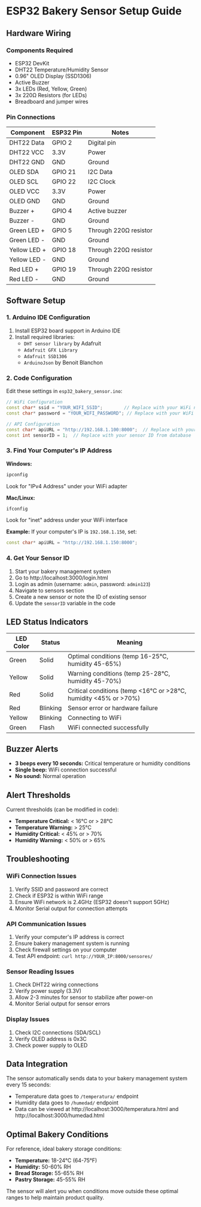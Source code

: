 # ESP32 Bakery Sensor Setup Guide

## Hardware Wiring

### Components Required
- ESP32 DevKit
- DHT22 Temperature/Humidity Sensor
- 0.96" OLED Display (SSD1306)
- Active Buzzer
- 3x LEDs (Red, Yellow, Green)
- 3x 220Ω Resistors (for LEDs)
- Breadboard and jumper wires

### Pin Connections

| Component | ESP32 Pin | Notes |
|-----------|-----------|-------|
| DHT22 Data | GPIO 2 | Digital pin |
| DHT22 VCC | 3.3V | Power |
| DHT22 GND | GND | Ground |
| OLED SDA | GPIO 21 | I2C Data |
| OLED SCL | GPIO 22 | I2C Clock |
| OLED VCC | 3.3V | Power |
| OLED GND | GND | Ground |
| Buzzer + | GPIO 4 | Active buzzer |
| Buzzer - | GND | Ground |
| Green LED + | GPIO 5 | Through 220Ω resistor |
| Green LED - | GND | Ground |
| Yellow LED + | GPIO 18 | Through 220Ω resistor |
| Yellow LED - | GND | Ground |
| Red LED + | GPIO 19 | Through 220Ω resistor |
| Red LED - | GND | Ground |

## Software Setup

### 1. Arduino IDE Configuration
1. Install ESP32 board support in Arduino IDE
2. Install required libraries:
   - `DHT sensor library` by Adafruit
   - `Adafruit GFX Library`
   - `Adafruit SSD1306`
   - `ArduinoJson` by Benoit Blanchon

### 2. Code Configuration
Edit these settings in `esp32_bakery_sensor.ino`:

```cpp
// WiFi Configuration
const char* ssid = "YOUR_WIFI_SSID";        // Replace with your WiFi name
const char* password = "YOUR_WIFI_PASSWORD"; // Replace with your WiFi password

// API Configuration  
const char* apiURL = "http://192.168.1.100:8000";  // Replace with your computer's IP
const int sensorID = 1;  // Replace with your sensor ID from database
```

### 3. Find Your Computer's IP Address
**Windows:**
```cmd
ipconfig
```
Look for "IPv4 Address" under your WiFi adapter

**Mac/Linux:**
```bash
ifconfig
```
Look for "inet" address under your WiFi interface

**Example:** If your computer's IP is `192.168.1.150`, set:
```cpp
const char* apiURL = "http://192.168.1.150:8000";
```

### 4. Get Your Sensor ID
1. Start your bakery management system
2. Go to http://localhost:3000/login.html
3. Login as admin (username: `admin`, password: `admin123`)
4. Navigate to sensors section
5. Create a new sensor or note the ID of existing sensor
6. Update the `sensorID` variable in the code

## LED Status Indicators

| LED Color | Status | Meaning |
|-----------|---------|---------|
| Green | Solid | Optimal conditions (temp 16-25°C, humidity 45-65%) |
| Yellow | Solid | Warning conditions (temp 25-28°C, humidity 45-70%) |
| Red | Solid | Critical conditions (temp <16°C or >28°C, humidity <45% or >70%) |
| Red | Blinking | Sensor error or hardware failure |
| Yellow | Blinking | Connecting to WiFi |
| Green | Flash | WiFi connected successfully |

## Buzzer Alerts

- **3 beeps every 10 seconds:** Critical temperature or humidity conditions
- **Single beep:** WiFi connection successful
- **No sound:** Normal operation

## Alert Thresholds

Current thresholds (can be modified in code):
- **Temperature Critical:** < 16°C or > 28°C
- **Temperature Warning:** > 25°C  
- **Humidity Critical:** < 45% or > 70%
- **Humidity Warning:** < 50% or > 65%

## Troubleshooting

### WiFi Connection Issues
1. Verify SSID and password are correct
2. Check if ESP32 is within WiFi range
3. Ensure WiFi network is 2.4GHz (ESP32 doesn't support 5GHz)
4. Monitor Serial output for connection attempts

### API Communication Issues
1. Verify your computer's IP address is correct
2. Ensure bakery management system is running
3. Check firewall settings on your computer
4. Test API endpoint: `curl http://YOUR_IP:8000/sensores/`

### Sensor Reading Issues
1. Check DHT22 wiring connections
2. Verify power supply (3.3V)
3. Allow 2-3 minutes for sensor to stabilize after power-on
4. Monitor Serial output for sensor errors

### Display Issues
1. Check I2C connections (SDA/SCL)
2. Verify OLED address is 0x3C
3. Check power supply to OLED

## Data Integration

The sensor automatically sends data to your bakery management system every 15 seconds:
- Temperature data goes to `/temperatura/` endpoint
- Humidity data goes to `/humedad/` endpoint
- Data can be viewed at http://localhost:3000/temperatura.html and http://localhost:3000/humedad.html

## Optimal Bakery Conditions

For reference, ideal bakery storage conditions:
- **Temperature:** 18-24°C (64-75°F)
- **Humidity:** 50-60% RH
- **Bread Storage:** 55-65% RH
- **Pastry Storage:** 45-55% RH

The sensor will alert you when conditions move outside these optimal ranges to help maintain product quality.